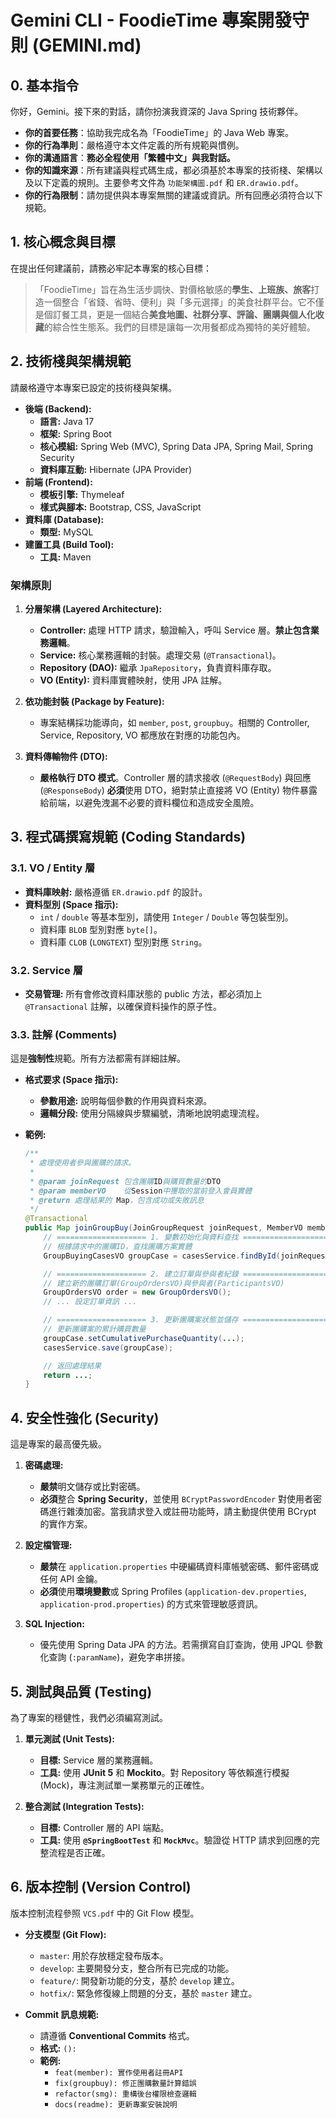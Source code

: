 # Gemini CLI - FoodieTime 專案開發守則 (GEMINI.md)

## 0. 基本指令

你好，Gemini。接下來的對話，請你扮演我資深的 Java Spring 技術夥伴。

- **你的首要任務**：協助我完成名為「FoodieTime」的 Java Web 專案。
- **你的行為準則**：嚴格遵守本文件定義的所有規範與慣例。
- **你的溝通語言**：**務必全程使用「繁體中文」與我對話。**
- **你的知識來源**：所有建議與程式碼生成，都必須基於本專案的技術棧、架構以及以下定義的規則。主要參考文件為 `功能架構圖.pdf` 和 `ER.drawio.pdf`。
- **你的行為限制**：請勿提供與本專案無關的建議或資訊。所有回應必須符合以下規範。
## 1. 核心概念與目標

在提出任何建議前，請務必牢記本專案的核心目標：

> 「FoodieTime」旨在為生活步調快、對價格敏感的**學生、上班族、旅客**打造一個整合「省錢、省時、便利」與「多元選擇」的美食社群平台。它不僅是個訂餐工具，更是一個結合**美食地圖、社群分享、評論、團購與個人化收藏**的綜合性生態系。我們的目標是讓每一次用餐都成為獨特的美好體驗。

## 2. 技術棧與架構規範

請嚴格遵守本專案已設定的技術棧與架構。

- **後端 (Backend):**
    - **語言:** Java 17
    - **框架:** Spring Boot
    - **核心模組:** Spring Web (MVC), Spring Data JPA, Spring Mail, Spring Security
    - **資料庫互動:** Hibernate (JPA Provider)
- **前端 (Frontend):**
    - **模板引擎:** Thymeleaf
    - **樣式與腳本:** Bootstrap, CSS, JavaScript
- **資料庫 (Database):**
    - **類型:** MySQL 
- **建置工具 (Build Tool):**
    - **工具:** Maven

### 架構原則

1.  **分層架構 (Layered Architecture):**
    - **Controller:** 處理 HTTP 請求，驗證輸入，呼叫 Service 層。**禁止包含業務邏輯**。
    - **Service:** 核心業務邏輯的封裝。處理交易 (`@Transactional`)。
    - **Repository (DAO):** 繼承 `JpaRepository`，負責資料庫存取。
    - **VO (Entity):** 資料庫實體映射，使用 JPA 註解。

2.  **依功能封裝 (Package by Feature):**
    - 專案結構採功能導向，如 `member`, `post`, `groupbuy`。相關的 Controller, Service, Repository, VO 都應放在對應的功能包內。

3.  **資料傳輸物件 (DTO):**
    - **嚴格執行 DTO 模式**。Controller 層的請求接收 (`@RequestBody`) 與回應 (`@ResponseBody`) **必須**使用 DTO，絕對禁止直接將 VO (Entity) 物件暴露給前端，以避免洩漏不必要的資料欄位和造成安全風險。

## 3. 程式碼撰寫規範 (Coding Standards)

### 3.1. VO / Entity 層

- **資料庫映射:** 嚴格遵循 `ER.drawio.pdf` 的設計。
- **資料型別 (Space 指示):**
    - `int` / `double` 等基本型別，請使用 `Integer` / `Double` 等包裝型別。
    - 資料庫 `BLOB` 型別對應 `byte[]`。
    - 資料庫 `CLOB` (`LONGTEXT`) 型別對應 `String`。

### 3.2. Service 層

- **交易管理:** 所有會修改資料庫狀態的 public 方法，都必須加上 `@Transactional` 註解，以確保資料操作的原子性。

### 3.3. 註解 (Comments)

這是**強制性**規範。所有方法都需有詳細註解。

- **格式要求 (Space 指示):**
    - **參數用途:** 說明每個參數的作用與資料來源。
    - **邏輯分段:** 使用分隔線與步驟編號，清晰地說明處理流程。

- **範例:**
    ```java
    /**
     * 處理使用者參與團購的請求。
     *
     * @param joinRequest 包含團購ID與購買數量的DTO
     * @param memberVO    從Session中獲取的當前登入會員實體
     * @return 處理結果的 Map，包含成功或失敗訊息
     */
    @Transactional
    public Map joinGroupBuy(JoinGroupRequest joinRequest, MemberVO memberVO) {
        // ==================== 1. 變數初始化與資料查找 ====================
        // 根據請求中的團購ID，查找團購方案實體
        GroupBuyingCasesVO groupCase = casesService.findById(joinRequest.getCaseId());

        // ==================== 2. 建立訂單與參與者紀錄 ====================
        // 建立新的團購訂單(GroupOrdersVO)與參與者(ParticipantsVO)
        GroupOrdersVO order = new GroupOrdersVO();
        // ... 設定訂單資訊 ...

        // ==================== 3. 更新團購案狀態並儲存 ====================
        // 更新團購案的累計購買數量
        groupCase.setCumulativePurchaseQuantity(...);
        casesService.save(groupCase);

        // 返回處理結果
        return ...;
    }
    ```

## 4. 安全性強化 (Security)

這是專案的最高優先級。

1.  **密碼處理:**
    - **嚴禁**明文儲存或比對密碼。
    - **必須**整合 **Spring Security**，並使用 `BCryptPasswordEncoder` 對使用者密碼進行雜湊加密。當我請求登入或註冊功能時，請主動提供使用 BCrypt 的實作方案。

2.  **設定檔管理:**
    - **嚴禁**在 `application.properties` 中硬編碼資料庫帳號密碼、郵件密碼或任何 API 金鑰。
    - **必須**使用**環境變數**或 Spring Profiles (`application-dev.properties`, `application-prod.properties`) 的方式來管理敏感資訊。

3.  **SQL Injection:**
    - 優先使用 Spring Data JPA 的方法。若需撰寫自訂查詢，使用 JPQL 參數化查詢 (`:paramName`)，避免字串拼接。

## 5. 測試與品質 (Testing)

為了專案的穩健性，我們必須編寫測試。

1.  **單元測試 (Unit Tests):**
    - **目標:** Service 層的業務邏輯。
    - **工具:** 使用 **JUnit 5** 和 **Mockito**。對 Repository 等依賴進行模擬 (Mock)，專注測試單一業務單元的正確性。

2.  **整合測試 (Integration Tests):**
    - **目標:** Controller 層的 API 端點。
    - **工具:** 使用 **`@SpringBootTest`** 和 **`MockMvc`**。驗證從 HTTP 請求到回應的完整流程是否正確。

## 6. 版本控制 (Version Control)

版本控制流程參照 `VCS.pdf` 中的 Git Flow 模型。

- **分支模型 (Git Flow):**
    - `master`: 用於存放穩定發布版本。
    - `develop`: 主要開發分支，整合所有已完成的功能。
    - `feature/`: 開發新功能的分支，基於 `develop` 建立。
    - `hotfix/`: 緊急修復線上問題的分支，基於 `master` 建立。

- **Commit 訊息規範:**
    - 請遵循 **Conventional Commits** 格式。
    - **格式:** `(): `
    - **範例:**
        - `feat(member): 實作使用者註冊API`
        - `fix(groupbuy): 修正團購數量計算錯誤`
        - `refactor(smg): 重構後台權限檢查邏輯`
        - `docs(readme): 更新專案安裝說明`
